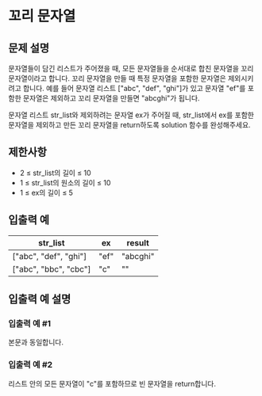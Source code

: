 # 꼬리 문자열


## 문제 설명
문자열들이 담긴 리스트가 주어졌을 때, 모든 문자열들을 순서대로 합친 문자열을 꼬리 문자열이라고 합니다. 꼬리 문자열을 만들 때 특정 문자열을 포함한 문자열은 제외시키려고 합니다. 예를 들어 문자열 리스트 ["abc", "def", "ghi"]가 있고 문자열 "ef"를 포함한 문자열은 제외하고 꼬리 문자열을 만들면 "abcghi"가 됩니다.

문자열 리스트 str_list와 제외하려는 문자열 ex가 주어질 때, str_list에서 ex를 포함한 문자열을 제외하고 만든 꼬리 문자열을 return하도록 solution 함수를 완성해주세요.

## 제한사항
- 2 ≤ str_list의 길이 ≤ 10
- 1 ≤ str_list의 원소의 길이 ≤ 10
- 1 ≤ ex의 길이 ≤ 5

## 입출력 예
|str_list|ex|result|
|-|-|-|
|["abc", "def", "ghi"]|"ef"|"abcghi"|
|["abc", "bbc", "cbc"]|"c"|""|

## 입출력 예 설명

### 입출력 예 #1
본문과 동일합니다.

### 입출력 예 #2
리스트 안의 모든 문자열이 "c"를 포함하므로 빈 문자열을 return합니다.